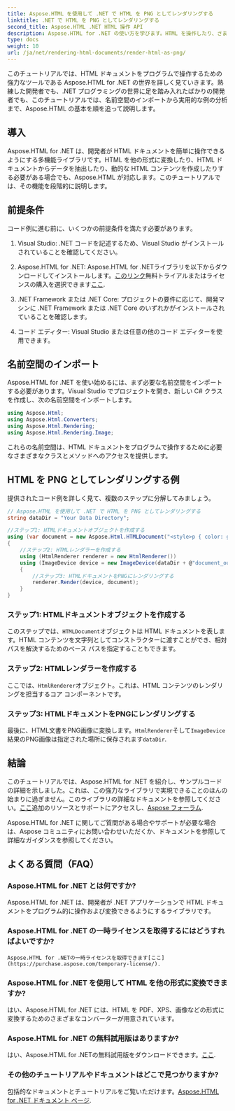 ```yaml
---
title: Aspose.HTML を使用して .NET で HTML を PNG としてレンダリングする
linktitle: .NET で HTML を PNG としてレンダリングする
second_title: Aspose.HTML .NET HTML 操作 API
description: Aspose.HTML for .NET の使い方を学びます。HTML を操作したり、さまざまな形式に変換したりします。この包括的なチュートリアルをぜひご覧ください。
type: docs
weight: 10
url: /ja/net/rendering-html-documents/render-html-as-png/
---
```


このチュートリアルでは、HTML ドキュメントをプログラムで操作するための強力なツールである Aspose.HTML for .NET の世界を詳しく見ていきます。熟練した開発者でも、.NET プログラミングの世界に足を踏み入れたばかりの開発者でも、このチュートリアルでは、名前空間のインポートから実用的な例の分析まで、Aspose.HTML の基本を順を追って説明します。

## 導入

Aspose.HTML for .NET は、開発者が HTML ドキュメントを簡単に操作できるようにする多機能ライブラリです。HTML を他の形式に変換したり、HTML ドキュメントからデータを抽出したり、動的な HTML コンテンツを作成したりする必要がある場合でも、Aspose.HTML が対応します。このチュートリアルでは、その機能を段階的に説明します。

## 前提条件

コード例に進む前に、いくつかの前提条件を満たす必要があります。

1. Visual Studio: .NET コードを記述するため、Visual Studio がインストールされていることを確認してください。

2.  Aspose.HTML for .NET: Aspose.HTML for .NETライブラリを以下からダウンロードしてインストールします。[このリンク](https://releases.aspose.com/html/net/)無料トライアルまたはライセンスの購入を選択できます[ここ](https://purchase.aspose.com/buy).

3. .NET Framework または .NET Core: プロジェクトの要件に応じて、開発マシンに .NET Framework または .NET Core のいずれかがインストールされていることを確認します。

4. コード エディター: Visual Studio または任意の他のコード エディターを使用できます。

## 名前空間のインポート

Aspose.HTML for .NET を使い始めるには、まず必要な名前空間をインポートする必要があります。Visual Studio でプロジェクトを開き、新しい C# クラスを作成し、次の名前空間をインポートします。

```csharp
using Aspose.Html;
using Aspose.Html.Converters;
using Aspose.Html.Rendering;
using Aspose.Html.Rendering.Image;
```

これらの名前空間は、HTML ドキュメントをプログラムで操作するために必要なさまざまなクラスとメソッドへのアクセスを提供します。

## HTML を PNG としてレンダリングする例

提供されたコード例を詳しく見て、複数のステップに分解してみましょう。

```csharp
// Aspose.HTML を使用して .NET で HTML を PNG としてレンダリングする
string dataDir = "Your Data Directory";

//ステップ1: HTMLドキュメントオブジェクトを作成する
using (var document = new Aspose.Html.HTMLDocument("<style>p { color: green; }</style><p>my first paragraph</p>", @"c:\work\"))
{
    //ステップ2: HTMLレンダラーを作成する
    using (HtmlRenderer renderer = new HtmlRenderer())
    using (ImageDevice device = new ImageDevice(dataDir + @"document_out.png"))
    {
        //ステップ3: HTMLドキュメントをPNGにレンダリングする
        renderer.Render(device, document);
    }
}
```

### ステップ1: HTMLドキュメントオブジェクトを作成する

このステップでは、`HTMLDocument`オブジェクトは HTML ドキュメントを表します。HTML コンテンツを文字列としてコンストラクターに渡すことができ、相対パスを解決するためのベース パスを指定することもできます。

### ステップ2: HTMLレンダラーを作成する

ここでは、`HtmlRenderer`オブジェクト。これは、HTML コンテンツのレンダリングを担当するコア コンポーネントです。 

### ステップ3: HTMLドキュメントをPNGにレンダリングする

最後に、HTML文書をPNG画像に変換します。`HtmlRenderer`そして`ImageDevice`結果のPNG画像は指定された場所に保存されます`dataDir`.

## 結論

このチュートリアルでは、Aspose.HTML for .NET を紹介し、サンプルコードの詳細を示しました。これは、この強力なライブラリで実現できることのほんの始まりに過ぎません。このライブラリの詳細なドキュメントを参照してください。[ここ](https://reference.aspose.com/html/net/)追加のリソースとサポートにアクセスし、[Aspose フォーラム](https://forum.aspose.com/).

Aspose.HTML for .NET に関してご質問がある場合やサポートが必要な場合は、Aspose コミュニティにお問い合わせいただくか、ドキュメントを参照して詳細なガイダンスを参照してください。

## よくある質問（FAQ）

### Aspose.HTML for .NET とは何ですか?
   Aspose.HTML for .NET は、開発者が .NET アプリケーションで HTML ドキュメントをプログラム的に操作および変換できるようにするライブラリです。

### Aspose.HTML for .NET の一時ライセンスを取得するにはどうすればよいですか?
    Aspose.HTML for .NETの一時ライセンスを取得できます[ここ](https://purchase.aspose.com/temporary-license/).

### Aspose.HTML for .NET を使用して HTML を他の形式に変換できますか?
   はい、Aspose.HTML for .NET には、HTML を PDF、XPS、画像などの形式に変換するためのさまざまなコンバーターが用意されています。

### Aspose.HTML for .NET の無料試用版はありますか?
   はい、Aspose.HTML for .NETの無料試用版をダウンロードできます。[ここ](https://releases.aspose.com/).

### その他のチュートリアルやドキュメントはどこで見つかりますか?
   包括的なドキュメントとチュートリアルをご覧いただけます。[Aspose.HTML for .NET ドキュメント ページ](https://reference.aspose.com/html/net/).